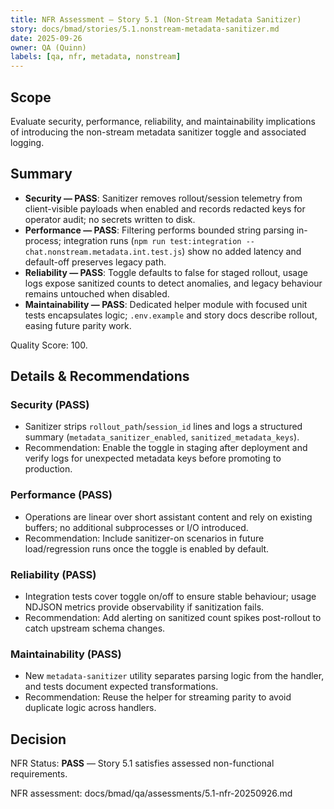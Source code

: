 ```yaml
---
title: NFR Assessment — Story 5.1 (Non-Stream Metadata Sanitizer)
story: docs/bmad/stories/5.1.nonstream-metadata-sanitizer.md
date: 2025-09-26
owner: QA (Quinn)
labels: [qa, nfr, metadata, nonstream]
---
```


## Scope

Evaluate security, performance, reliability, and maintainability implications of introducing the non-stream metadata sanitizer toggle and associated logging.

## Summary

- **Security — PASS**: Sanitizer removes rollout/session telemetry from client-visible payloads when enabled and records redacted keys for operator audit; no secrets written to disk.
- **Performance — PASS**: Filtering performs bounded string parsing in-process; integration runs (`npm run test:integration -- chat.nonstream.metadata.int.test.js`) show no added latency and default-off preserves legacy path.
- **Reliability — PASS**: Toggle defaults to false for staged rollout, usage logs expose sanitized counts to detect anomalies, and legacy behaviour remains untouched when disabled.
- **Maintainability — PASS**: Dedicated helper module with focused unit tests encapsulates logic; `.env.example` and story docs describe rollout, easing future parity work.

Quality Score: 100.

## Details & Recommendations

### Security (PASS)

- Sanitizer strips `rollout_path`/`session_id` lines and logs a structured summary (`metadata_sanitizer_enabled`, `sanitized_metadata_keys`).
- Recommendation: Enable the toggle in staging after deployment and verify logs for unexpected metadata keys before promoting to production.

### Performance (PASS)

- Operations are linear over short assistant content and rely on existing buffers; no additional subprocesses or I/O introduced.
- Recommendation: Include sanitizer-on scenarios in future load/regression runs once the toggle is enabled by default.

### Reliability (PASS)

- Integration tests cover toggle on/off to ensure stable behaviour; usage NDJSON metrics provide observability if sanitization fails.
- Recommendation: Add alerting on sanitized count spikes post-rollout to catch upstream schema changes.

### Maintainability (PASS)

- New `metadata-sanitizer` utility separates parsing logic from the handler, and tests document expected transformations.
- Recommendation: Reuse the helper for streaming parity to avoid duplicate logic across handlers.

## Decision

NFR Status: **PASS** — Story 5.1 satisfies assessed non-functional requirements.

NFR assessment: docs/bmad/qa/assessments/5.1-nfr-20250926.md

